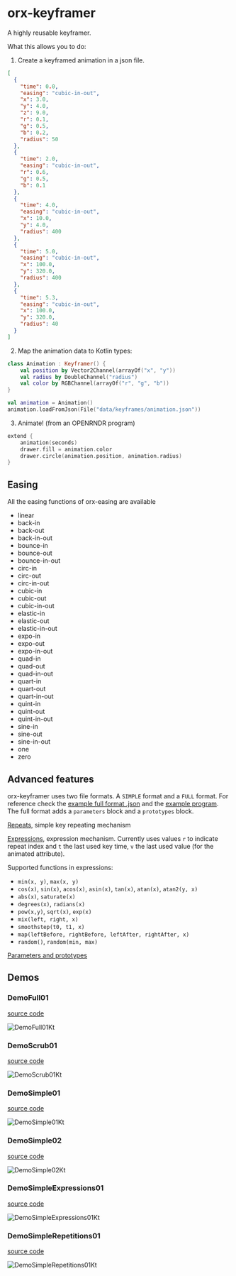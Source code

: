 # orx-keyframer

A highly reusable keyframer.

What this allows you to do:

1. Create a keyframed animation in a json file.

```json
[
  {
    "time": 0.0,
    "easing": "cubic-in-out",
    "x": 3.0,
    "y": 4.0,
    "z": 9.0,
    "r": 0.1,
    "g": 0.5,
    "b": 0.2,
    "radius": 50
  },
  {
    "time": 2.0,
    "easing": "cubic-in-out",
    "r": 0.6,
    "g": 0.5,
    "b": 0.1
  },
  {
    "time": 4.0,
    "easing": "cubic-in-out",
    "x": 10.0,
    "y": 4.0,
    "radius": 400
  },
  {
    "time": 5.0,
    "easing": "cubic-in-out",
    "x": 100.0,
    "y": 320.0,
    "radius": 400
  },
  {
    "time": 5.3,
    "easing": "cubic-in-out",
    "x": 100.0,
    "y": 320.0,
    "radius": 40
  }
]
```

2. Map the animation data to Kotlin types:

```kotlin
class Animation : Keyframer() {
    val position by Vector2Channel(arrayOf("x", "y"))
    val radius by DoubleChannel("radius")
    val color by RGBChannel(arrayOf("r", "g", "b"))
}

val animation = Animation()
animation.loadFromJson(File("data/keyframes/animation.json"))
```

3. Animate! (from an OPENRNDR program)

```kotlin
extend {
    animation(seconds)
    drawer.fill = animation.color
    drawer.circle(animation.position, animation.radius)
}
```
## Easing

All the easing functions of orx-easing are available 

 - linear
 - back-in
 - back-out
 - back-in-out
 - bounce-in
 - bounce-out
 - bounce-in-out
 - circ-in
 - circ-out
 - circ-in-out
 - cubic-in
 - cubic-out
 - cubic-in-out
 - elastic-in
 - elastic-out
 - elastic-in-out
 - expo-in
 - expo-out
 - expo-in-out
 - quad-in
 - quad-out
 - quad-in-out
 - quart-in
 - quart-out
 - quart-in-out
 - quint-in
 - quint-out
 - quint-in-out
 - sine-in
 - sine-out
 - sine-in-out
 - one
 - zero


## Advanced features

orx-keyframer uses two file formats. A `SIMPLE` format and a `FULL` format. For reference check the [example full format .json](src/demo/resources/demo-full-01.json) and the [example program](src/demo/kotlin/DemoFull01.kt).
The full format adds a `parameters` block and a `prototypes` block.

[Repeats](src/demo/resources/demo-simple-repetitions-01.json), simple key repeating mechanism

[Expressions](src/demo/resources/demo-simple-expressions-01.json), expression mechanism. Currently uses values `r` to indicate repeat index and `t` the last used key time, `v` the last used value (for the animated attribute).

Supported functions in expressions:
 - `min(x, y)`, `max(x, y)`
 - `cos(x)`, `sin(x)`, `acos(x)`, `asin(x)`, `tan(x)`, `atan(x)`, `atan2(y, x)`
 - `abs(x)`, `saturate(x)`
 - `degrees(x)`, `radians(x)`
 - `pow(x,y)`, `sqrt(x)`, `exp(x)`
 - `mix(left, right, x)`
 - `smoothstep(t0, t1, x)`
 - `map(leftBefore, rightBefore, leftAfter, rightAfter, x)`
 - `random()`, `random(min, max)`
  
[Parameters and prototypes](src/demo/resources/demo-full-01.json)

<!-- __demos__ >
# Demos
[DemoFull01Kt](src/demo/kotlin/DemoFull01Kt.kt
![DemoFull01Kt](https://github.com/openrndr/orx/blob/media/orx-keyframer/images/DemoFull01Kt.png
[DemoScrub01Kt](src/demo/kotlin/DemoScrub01Kt.kt
![DemoScrub01Kt](https://github.com/openrndr/orx/blob/media/orx-keyframer/images/DemoScrub01Kt.png
[DemoSimple01Kt](src/demo/kotlin/DemoSimple01Kt.kt
![DemoSimple01Kt](https://github.com/openrndr/orx/blob/media/orx-keyframer/images/DemoSimple01Kt.png
[DemoSimple02Kt](src/demo/kotlin/DemoSimple02Kt.kt
![DemoSimple02Kt](https://github.com/openrndr/orx/blob/media/orx-keyframer/images/DemoSimple02Kt.png
[DemoSimpleExpressions01Kt](src/demo/kotlin/DemoSimpleExpressions01Kt.kt
![DemoSimpleExpressions01Kt](https://github.com/openrndr/orx/blob/media/orx-keyframer/images/DemoSimpleExpressions01Kt.png
[DemoSimpleRepetitions01Kt](src/demo/kotlin/DemoSimpleRepetitions01Kt.kt
![DemoSimpleRepetitions01Kt](https://github.com/openrndr/orx/blob/media/orx-keyframer/images/DemoSimpleRepetitions01Kt.png
<!-- __demos__ -->
## Demos
### DemoFull01
[source code](src/demo/kotlin/DemoFull01.kt)

![DemoFull01Kt](https://raw.githubusercontent.com/openrndr/orx/media/orx-keyframer/images/DemoFull01Kt.png)

### DemoScrub01
[source code](src/demo/kotlin/DemoScrub01.kt)

![DemoScrub01Kt](https://raw.githubusercontent.com/openrndr/orx/media/orx-keyframer/images/DemoScrub01Kt.png)

### DemoSimple01
[source code](src/demo/kotlin/DemoSimple01.kt)

![DemoSimple01Kt](https://raw.githubusercontent.com/openrndr/orx/media/orx-keyframer/images/DemoSimple01Kt.png)

### DemoSimple02
[source code](src/demo/kotlin/DemoSimple02.kt)

![DemoSimple02Kt](https://raw.githubusercontent.com/openrndr/orx/media/orx-keyframer/images/DemoSimple02Kt.png)

### DemoSimpleExpressions01
[source code](src/demo/kotlin/DemoSimpleExpressions01.kt)

![DemoSimpleExpressions01Kt](https://raw.githubusercontent.com/openrndr/orx/media/orx-keyframer/images/DemoSimpleExpressions01Kt.png)

### DemoSimpleRepetitions01
[source code](src/demo/kotlin/DemoSimpleRepetitions01.kt)

![DemoSimpleRepetitions01Kt](https://raw.githubusercontent.com/openrndr/orx/media/orx-keyframer/images/DemoSimpleRepetitions01Kt.png)
